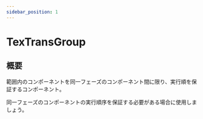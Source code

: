 ```yaml
---
sidebar_position: 1
---
```


# TexTransGroup

## 概要

範囲内のコンポーネントを同一フェーズのコンポーネント間に限り、実行順を保証するコンポーネント。

同一フェーズのコンポーネントの実行順序を保証する必要がある場合に使用しましょう。

